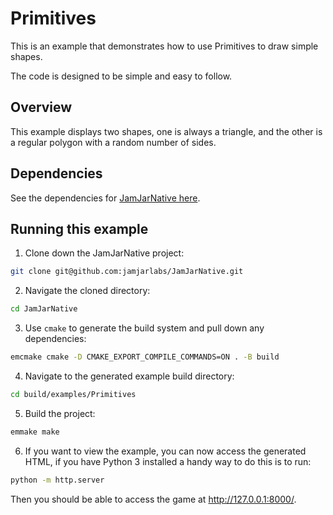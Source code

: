 # Primitives

This is an example that demonstrates how to use Primitives to draw simple shapes.

The code is designed to be simple and easy to follow.

## Overview

This example displays two shapes, one is always a triangle, and the other is a regular polygon with a random number of
sides.

## Dependencies

See the dependencies for [JamJarNative here](../../README.md#Dependencies).

## Running this example

1. Clone down the JamJarNative project:

```bash
git clone git@github.com:jamjarlabs/JamJarNative.git
```

2. Navigate the cloned directory:

```bash
cd JamJarNative
```

3. Use `cmake` to generate the build system and pull down any dependencies:

```bash
emcmake cmake -D CMAKE_EXPORT_COMPILE_COMMANDS=ON . -B build
```

4. Navigate to the generated example build directory:

```bash
cd build/examples/Primitives
```

5. Build the project:

```bash
emmake make
```

6. If you want to view the example, you can now access the generated HTML, if you have Python 3 installed a handy way
to do this is to run:

```bash
python -m http.server
```

Then you should be able to access the game at <http://127.0.0.1:8000/>.
